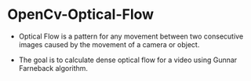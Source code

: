 # OpenCv-Optical-Flow

- Optical Flow is a pattern for any movement between two consecutive images caused by the movement of a camera or object.

- The goal is to calculate dense optical flow for a video  using Gunnar Farneback algorithm.
